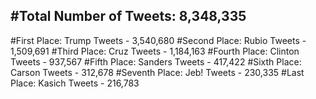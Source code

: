 #Total Number of Tweets: 8,348,335 
---
#First Place: Trump Tweets - 3,540,680
#Second Place: Rubio Tweets - 1,509,691
#Third Place: Cruz Tweets - 1,184,163
#Fourth Place: Clinton Tweets - 937,567
#Fifth Place: Sanders Tweets - 417,422
#Sixth Place: Carson Tweets - 312,678
#Seventh Place: Jeb! Tweets - 230,335
#Last Place: Kasich Tweets - 216,783
